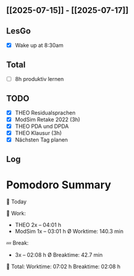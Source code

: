 ## [[2025-07-15]] - [[2025-07-17]]
## LesGo
- [x] Wake up at 8:30am
## Total
- [ ] 8h produktiv lernen 
## TODO
- [x] THEO Residualsprachen
- [x] ModSim Retake 2022 (3h)
- [x] THEO PDA und DPDA
- [x] THEO Klausur (3h)
- [x] Nächsten Tag planen

## Log

# Pomodoro Summary

📅 Today

🍅 Work:
- THEO        2x – 04:01 h
- ModSim      1x – 03:01 h
Ø Worktime: 140.3 min

💤 Break:
- 3x – 02:08 h
Ø Breaktime: 42.7 min

🧠 Total:
Worktime:  07:02 h
Breaktime: 02:08 h

